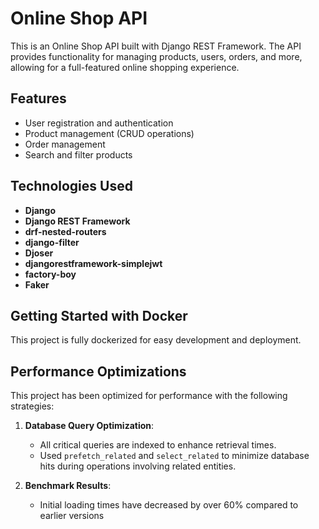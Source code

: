 # Online Shop API  

This is an Online Shop API built with Django REST Framework. The API provides functionality for managing products, users, orders, and more, allowing for a full-featured online shopping experience.  


## Features  
- User registration and authentication  
- Product management (CRUD operations)  
- Order management  
- Search and filter products  


## Technologies Used  

- **Django**  
- **Django REST Framework**  
- **drf-nested-routers**  
- **django-filter**  
- **Djoser**  
- **djangorestframework-simplejwt**  
- **factory-boy**  
- **Faker**  


## Getting Started with Docker  

This project is fully dockerized for easy development and deployment. 



## Performance Optimizations  

This project has been optimized for performance with the following strategies:  

1. **Database Query Optimization**:  
   - All critical queries are indexed to enhance retrieval times.  
   - Used `prefetch_related` and `select_related` to minimize database hits during operations involving related entities.  


2. **Benchmark Results**:  
   - Initial loading times have decreased by over 60% compared to earlier versions
  



